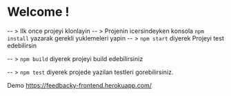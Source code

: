 
# Welcome ! 


 -- > Ilk once projeyi klonlayin
 -- > Projenin icersindeyken  konsola `npm install` yazarak gerekli yuklemeleri yapin
 -- >  `npm start` diyerek Projeyi test edebilirsin
 
 -- > `npm build` diyerek projeyi build edebilirsiniz
 
 -- > `npm test` diyerek projede yazilan testleri gorebilirsiniz.


Demo
https://feedbacky-frontend.herokuapp.com/
